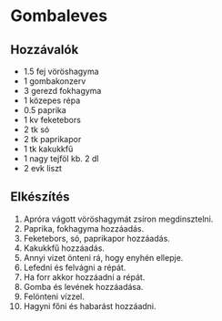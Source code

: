 # Gombaleves

## Hozzávalók
- 1.5 fej vöröshagyma
- 1 gombakonzerv
- 3 gerezd fokhagyma
- 1 közepes répa
- 0.5 paprika
- 1 kv feketebors
- 2 tk só
- 2 tk paprikapor
- 1 tk kakukkfű
- 1 nagy tejföl kb. 2 dl
- 2 evk liszt

## Elkészítés
1. Apróra vágott vöröshagymát zsíron megdinsztelni.
2. Paprika, fokhagyma hozzáadás.
3. Feketebors, só, paprikapor hozzáadás.
4. Kakukkfű hozzáadás.
5. Annyi vizet önteni rá, hogy enyhén ellepje.
6. Lefedni és felvágni a répát.
7. Ha forr akkor hozzáadni a répát.
8. Gomba és levének hozzáadása.
9. Felönteni vízzel.
10. Hagyni főni és habarást hozzáadni.

